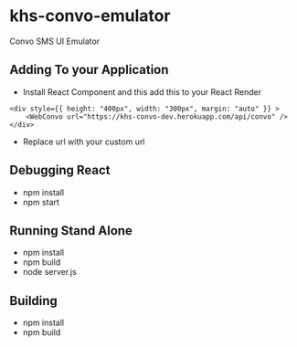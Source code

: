 # khs-convo-emulator
Convo SMS UI Emulator

## Adding To your Application  
- Install React Component and this add this to your React Render
```
<div style={{ height: "400px", width: "300px", margin: "auto" }} >
    <WebConvo url="https://khs-convo-dev.herokuapp.com/api/convo" />    
</div>
```
- Replace url with your custom url


## Debugging React
- npm install  
- npm start  

## Running Stand Alone 
- npm install  
- npm build
- node server.js

## Building 
- npm install  
- npm build
